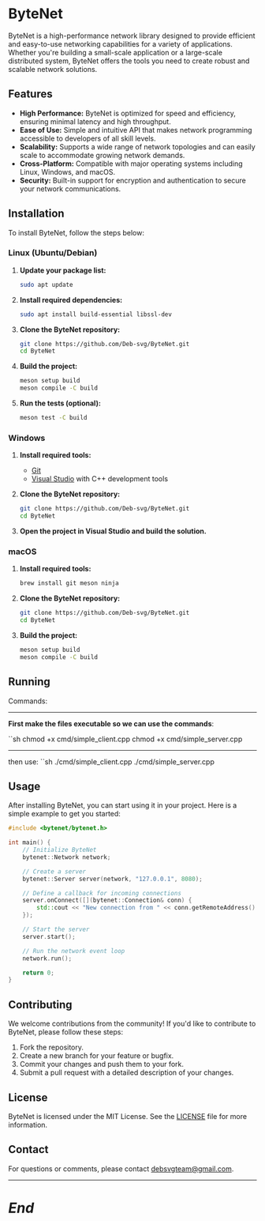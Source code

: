 # ByteNet

ByteNet is a high-performance network library designed to provide efficient and easy-to-use networking capabilities for a variety of applications. Whether you're building a small-scale application or a large-scale distributed system, ByteNet offers the tools you need to create robust and scalable network solutions.

## Features

- **High Performance:** ByteNet is optimized for speed and efficiency, ensuring minimal latency and high throughput.
- **Ease of Use:** Simple and intuitive API that makes network programming accessible to developers of all skill levels.
- **Scalability:** Supports a wide range of network topologies and can easily scale to accommodate growing network demands.
- **Cross-Platform:** Compatible with major operating systems including Linux, Windows, and macOS.
- **Security:** Built-in support for encryption and authentication to secure your network communications.

## Installation

To install ByteNet, follow the steps below:

### Linux (Ubuntu/Debian)

1. **Update your package list:**
    ```bash
    sudo apt update
    ```

2. **Install required dependencies:**
    ```bash
    sudo apt install build-essential libssl-dev
    ```

3. **Clone the ByteNet repository:**
    ```bash
    git clone https://github.com/Deb-svg/ByteNet.git
    cd ByteNet
    ```

4. **Build the project:**
    ```bash
    meson setup build
    meson compile -C build
    ```

5. **Run the tests (optional):**
    ```bash
    meson test -C build
    ```

### Windows

1. **Install required tools:**
   - [Git](https://git-scm.com/download/win)
   - [Visual Studio](https://visualstudio.microsoft.com/) with C++ development tools

2. **Clone the ByteNet repository:**
    ```sh
    git clone https://github.com/Deb-svg/ByteNet.git
    cd ByteNet
    ```

3. **Open the project in Visual Studio and build the solution.**

### macOS

1. **Install required tools:**
    ```bash
    brew install git meson ninja
    ```

2. **Clone the ByteNet repository:**
    ```bash
    git clone https://github.com/Deb-svg/ByteNet.git
    cd ByteNet
    ```

3. **Build the project:**
    ```bash
    meson setup build
    meson compile -C build
    ```

## Running

Commands:

_________________________________________________________________________________
**First make the files executable so we can use the commands**:

``sh
chmod +x cmd/simple_client.cpp
chmod +x cmd/simple_server.cpp

_________________________________________________________________________________

then use:
``sh
./cmd/simple_client.cpp
./cmd/simple_server.cpp

## Usage

After installing ByteNet, you can start using it in your project. Here is a simple example to get you started:

```cpp
#include <bytenet/bytenet.h>

int main() {
    // Initialize ByteNet
    bytenet::Network network;

    // Create a server
    bytenet::Server server(network, "127.0.0.1", 8080);

    // Define a callback for incoming connections
    server.onConnect([](bytenet::Connection& conn) {
        std::cout << "New connection from " << conn.getRemoteAddress() << std::endl;
    });

    // Start the server
    server.start();

    // Run the network event loop
    network.run();

    return 0;
}
```

## Contributing

We welcome contributions from the community! If you'd like to contribute to ByteNet, please follow these steps:

1. Fork the repository.
2. Create a new branch for your feature or bugfix.
3. Commit your changes and push them to your fork.
4. Submit a pull request with a detailed description of your changes.

## License

ByteNet is licensed under the MIT License. See the [LICENSE](LICENSE) file for more information.

## Contact
For questions or comments, please contact [debsvgteam@gmail.com](mailto:debsvgteam@gmail.com).
__________________________________________________________________________________

# *End*
